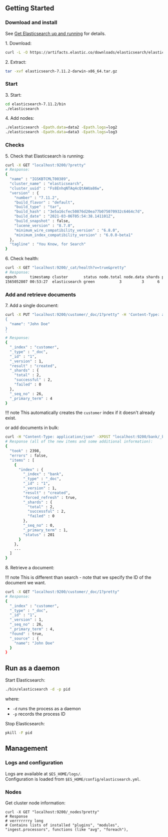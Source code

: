 ## Getting Started

### Download and install
See [Get Elasticsearch up and running](https://www.elastic.co/guide/en/elasticsearch/reference/current/getting-started-install.html) for details.  

1\. Download:  

```sh
curl -L -O https://artifacts.elastic.co/downloads/elasticsearch/elasticsearch-7.11.2-darwin-x86_64.tar.gz  
```

2\. Extract:  

```sh
tar -xvf elasticsearch-7.11.2-darwin-x86_64.tar.gz  
```

### Start
3\. Start:  

```sh
cd elasticsearch-7.11.2/bin  
./elasticsearch  
```

4\. Add nodes:  

```sh
./elasticsearch -Epath.data=data2 -Epath.logs=log2  
./elasticsearch -Epath.data=data3 -Epath.logs=log3  
```

### Checks
5\. Check that Elasticsearch is running:  

```sh
curl -X GET "localhost:9200/?pretty"
# Response:
{
  "name" : "IGSKBTCMLT00389",
  "cluster_name" : "elasticsearch",
  "cluster_uuid" : "Fs8EnhqNTAq4cQtAWUa86w",
  "version" : {
    "number" : "7.11.2",
    "build_flavor" : "default",
    "build_type" : "tar",
    "build_hash" : "3e5a16cfec50876d20ea77b075070932c6464c7d",
    "build_date" : "2021-03-06T05:54:38.141101Z",
    "build_snapshot" : false,
    "lucene_version" : "8.7.0",
    "minimum_wire_compatibility_version" : "6.8.0",
    "minimum_index_compatibility_version" : "6.0.0-beta1"
  },
  "tagline" : "You Know, for Search"
}
```

6\. Check health:  

```sh
curl -X GET "localhost:9200/_cat/health?v=true&pretty"
# Response:
epoch      timestamp cluster       status node.total node.data shards pri relo init unassign pending_tasks max_task_wait_time active_shards_percent
1565052807 00:53:27  elasticsearch green           3         3      6   3    0    0        0             0                  -                100.0%
```

### Add and retrieve documents

7\. Add a single document:  
```sh
curl -X PUT "localhost:9200/customer/_doc/1?pretty" -H 'Content-Type: application/json' -d'
{
  "name": "John Doe"
}
'
# Response:
{
  "_index" : "customer",
  "_type" : "_doc",
  "_id" : "1",
  "_version" : 1,
  "result" : "created",
  "_shards" : {
    "total" : 2,
    "successful" : 2,
    "failed" : 0
  },
  "_seq_no" : 26,
  "_primary_term" : 4
}
```
!!! note
    This automatically creates the `customer` index if it doesn't already exist.

or add documents in bulk:  
```sh
curl -H "Content-Type: application/json" -XPOST "localhost:9200/bank/_bulk?pretty&refresh" --data-binary "@accounts.json"
# Response (all of the new items and some additional information):
{
  "took" : 2398,
  "errors" : false,
  "items" : [
    {
      "index" : {
        "_index" : "bank",
        "_type" : "_doc",
        "_id" : "1",
        "_version" : 1,
        "result" : "created",
        "forced_refresh" : true,
        "_shards" : {
          "total" : 2,
          "successful" : 2,
          "failed" : 0
        },
        "_seq_no" : 0,
        "_primary_term" : 1,
        "status" : 201
      }
    },
    ...
  ]
}
```

8\. Retrieve a document:
 
!!! note
    This is different than search - note that we specify the ID of the document we want.  

```sh
curl -X GET "localhost:9200/customer/_doc/1?pretty"
# Response:
{
  "_index" : "customer",
  "_type" : "_doc",
  "_id" : "1",
  "_version" : 1,
  "_seq_no" : 26,
  "_primary_term" : 4,
  "found" : true,
  "_source" : {
    "name": "John Doe"
  }
}
```
## Run as a daemon

Start Elasticsearch:  
```sh
./bin/elasticsearch -d -p pid
```
where:  

* `-d` runs the process as a daemon  
* `-p` records the process ID

Stop Elasticsearch:  
```sh
pkill -F pid
```

## Management

### Logs and configuration
Logs are available at `$ES_HOME/logs/`.  
Configuration is loaded from `$ES_HOME/config/elasticsearch.yml`.  

### Nodes
Get cluster node information:  
```shell
curl -X GET "localhost:9200/_nodes?pretty"
# Response
# verrrrrrry long
# Contains lists of installed "plugins", "modules", "ingest.processors", functions (like "avg", "foreach"), 
```
